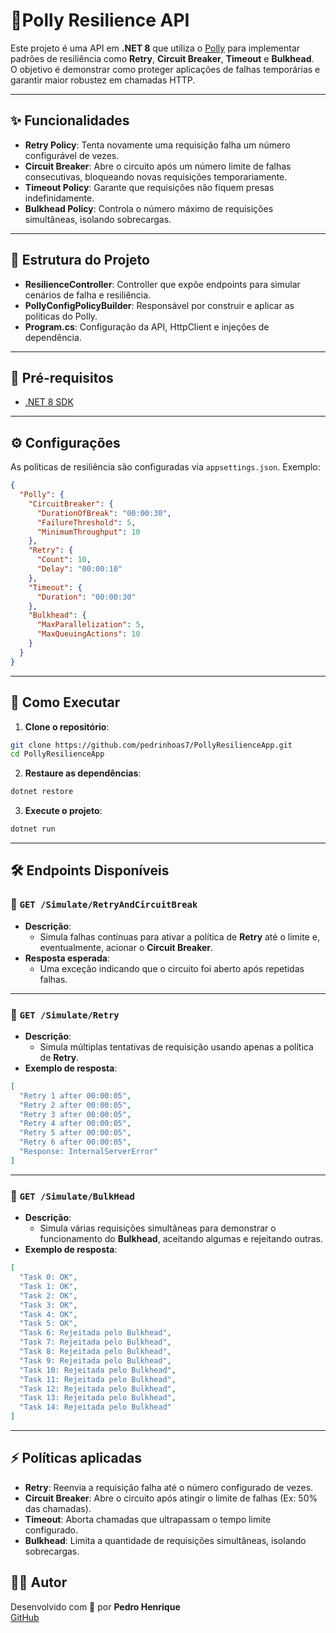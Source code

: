 # 🦜Polly Resilience API

Este projeto é uma API em **.NET 8** que utiliza o [Polly](https://github.com/App-vNext/Polly) para implementar padrões de resiliência como **Retry**, **Circuit Breaker**, **Timeout** e **Bulkhead**.  
O objetivo é demonstrar como proteger aplicações de falhas temporárias e garantir maior robustez em chamadas HTTP.

---

## ✨ Funcionalidades

- **Retry Policy**: Tenta novamente uma requisição falha um número configurável de vezes.
- **Circuit Breaker**: Abre o circuito após um número limite de falhas consecutivas, bloqueando novas requisições temporariamente.
- **Timeout Policy**: Garante que requisições não fiquem presas indefinidamente.
- **Bulkhead Policy**: Controla o número máximo de requisições simultâneas, isolando sobrecargas.

---

## 📂 Estrutura do Projeto

- **ResilienceController**: Controller que expõe endpoints para simular cenários de falha e resiliência.
- **PollyConfigPolicyBuilder**: Responsável por construir e aplicar as políticas do Polly.
- **Program.cs**: Configuração da API, HttpClient e injeções de dependência.

---

## 🔧 Pré-requisitos

- [.NET 8 SDK](https://dotnet.microsoft.com/download/dotnet/8.0)

---

## ⚙️ Configurações

As políticas de resiliência são configuradas via `appsettings.json`. Exemplo:

```json
{
  "Polly": {
    "CircuitBreaker": {
      "DurationOfBreak": "00:00:30",
      "FailureThreshold": 5,
      "MinimumThroughput": 10
    },
    "Retry": {
      "Count": 10,
      "Delay": "00:00:10"
    },
    "Timeout": {
      "Duration": "00:00:30"
    },
    "Bulkhead": {
      "MaxParallelization": 5,
      "MaxQueuingActions": 10
    }
  }
}
```

---

## 🚀 Como Executar

1. **Clone o repositório**:

```bash
git clone https://github.com/pedrinhoas7/PollyResilienceApp.git
cd PollyResilienceApp
```

2. **Restaure as dependências**:

```bash
dotnet restore
```

3. **Execute o projeto**:

```bash
dotnet run
```

---

## 🛠️ Endpoints Disponíveis

### 🔄 `GET /Simulate/RetryAndCircuitBreak`

- **Descrição**: 
  - Simula falhas contínuas para ativar a política de **Retry** até o limite e, eventualmente, acionar o **Circuit Breaker**.
- **Resposta esperada**: 
  - Uma exceção indicando que o circuito foi aberto após repetidas falhas.

---

### 🔁 `GET /Simulate/Retry`

- **Descrição**: 
  - Simula múltiplas tentativas de requisição usando apenas a política de **Retry**.
- **Exemplo de resposta**:

```json
[
  "Retry 1 after 00:00:05",
  "Retry 2 after 00:00:05",
  "Retry 3 after 00:00:05",
  "Retry 4 after 00:00:05",
  "Retry 5 after 00:00:05",
  "Retry 6 after 00:00:05",
  "Response: InternalServerError"
]
```

---

### 🧱 `GET /Simulate/BulkHead`

- **Descrição**: 
  - Simula várias requisições simultâneas para demonstrar o funcionamento do **Bulkhead**, aceitando algumas e rejeitando outras.
- **Exemplo de resposta**:

```json
[
  "Task 0: OK",
  "Task 1: OK",
  "Task 2: OK",
  "Task 3: OK",
  "Task 4: OK",
  "Task 5: OK",
  "Task 6: Rejeitada pelo Bulkhead",
  "Task 7: Rejeitada pelo Bulkhead",
  "Task 8: Rejeitada pelo Bulkhead",
  "Task 9: Rejeitada pelo Bulkhead",
  "Task 10: Rejeitada pelo Bulkhead",
  "Task 11: Rejeitada pelo Bulkhead",
  "Task 12: Rejeitada pelo Bulkhead",
  "Task 13: Rejeitada pelo Bulkhead",
  "Task 14: Rejeitada pelo Bulkhead"
]
```

---

## ⚡ Políticas aplicadas

- **Retry**: Reenvia a requisição falha até o número configurado de vezes.
- **Circuit Breaker**: Abre o circuito após atingir o limite de falhas (Ex: 50% das chamadas).
- **Timeout**: Aborta chamadas que ultrapassam o tempo limite configurado.
- **Bulkhead**: Limita a quantidade de requisições simultâneas, isolando sobrecargas.


## 👨‍💻 Autor

Desenvolvido com 💙 por **Pedro Henrique**  
[GitHub](https://github.com/pedrinhoas7)
